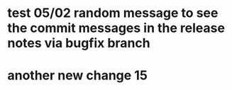 # test 05/02 random message to see the commit messages in the release notes via bugfix branch

# another new change 15
